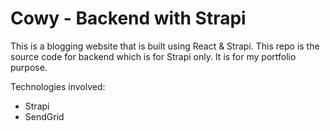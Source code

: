 # Cowy - Backend with Strapi

This is a blogging website that is built using React & Strapi. This repo is the source code for backend which is for Strapi only. It is for my portfolio purpose.

Technologies involved:

- Strapi
- SendGrid
